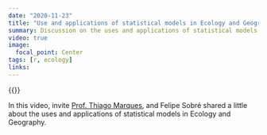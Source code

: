 ```yaml
---
date: "2020-11-23"
title: "Use and applications of statistical models in Ecology and Geography"
summary: Discussion on the uses and applications of statistical models in Ecology and Geography
video: true
image:
  focal_point: Center
tags: [r, ecology]
links:
---
```


{{<youtube pUavO7dVRGk>}}

In this video, invite [Prof. Thiago Marques](http://estatidados.com.br/), and Felipe Sobré shared a little about the uses and applications of statistical models in Ecology and Geography.
